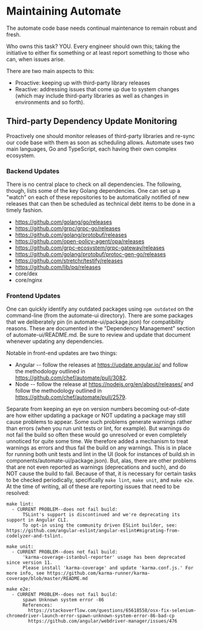 # Maintaining Automate

The automate code base needs continual maintenance to remain robust and fresh.

Who owns this task? YOU.
Every engineer should own this; taking the initiative to either fix something or at least report something to those who can, when issues arise.

There are two main aspects to this:

- Proactive: keeping up with third-party library releases
- Reactive: addressing issues that come up due to system changes (which may include third-party libraries as well as changes in environments and so forth).

## Third-party Dependency Update Monitoring

Proactively one should monitor releases of third-party libraries and re-sync our code base with them as soon as scheduling allows.
Automate uses two main languages, Go and TypeScript, each having their own complex ecosystem.

### Backend Updates

There is no central place to check on all dependencies.
The following, though, lists some of the key Golang dependencies. One can set up a "watch" on each of these repositories to be automatically notified of new releases that can then be scheduled as technical debt items to be done in a timely fashion.

- https://github.com/golang/go/releases
- https://github.com/grpc/grpc-go/releases
- https://github.com/golang/protobuf/releases
- https://github.com/open-policy-agent/opa/releases
- https://github.com/grpc-ecosystem/grpc-gateway/releases
- https://github.com/golang/protobuf/protoc-gen-go/releases
- https://github.com/stretchr/testify/releases
- https://github.com/lib/pq/releases
- core/dex
- core/nginx

### Frontend Updates

One can quickly identify any outdated packages using `npm outdated` on the command-line (from the automate-ui directory).
There are some packages that we deliberately pin (in automate-ui/package.json) for compatibility reasons.
These are documented in the "Dependency Management" section of automate-ui/README.md.
Be sure to review and update that document whenever updating any dependencies.

Notable in front-end updates are two things:

- Angular -- follow the releases at https://update.angular.io/ and follow the methodology outlined in https://github.com/chef/automate/pull/3082.
- Node -- follow the release at https://nodejs.org/en/about/releases/ and follow the methodology outlined in https://github.com/chef/automate/pull/2579.

Separate from keeping an eye on version numbers becoming out-of-date are how either updating a package or NOT updating a package may still cause problems to appear.
Some such problems generate warnings rather than errors (when you run unit tests or lint, for example).
But warnings do not fail the build so often these would go unresolved or even completely unnoticed for quite some time.
We therefore added a mechanism to treat warnings as errors and thus fail the build on any warnings.
This is in place for running both unit tests and lint in the UI (look for instances of build.sh in components/automate-ui/package.json).
But, alas, there are other problems that are not even reported as warnings (deprecations and such), and do NOT cause the build to fail.
Because of that, it is necessary for certain tasks to be checked periodically, specifically `make lint`, `make unit`, and `make e2e`.
At the time of writing, all of these are reporting issues that need to be resolved:

```text
make lint:
  - CURRENT PROBLEM--does not fail build:
      TSLint's support is discontinued and we're deprecating its support in Angular CLI.
      To opt-in using the community driven ESLint builder, see: https://github.com/angular-eslint/angular-eslint#migrating-from-codelyzer-and-tslint.

make unit:
  - CURRENT PROBLEM--does not fail build:
      'karma-coverage-istanbul-reporter' usage has been deprecated since version 11.
      Please install 'karma-coverage' and update 'karma.conf.js.' For more info, see https://github.com/karma-runner/karma-coverage/blob/master/README.md

make e2e:
  - CURRENT PROBLEM--does not fail build:
      spawn Unknown system error -86
      References:
        https://stackoverflow.com/questions/65618558/osx-fix-selenium-chromedriver-launch-error-spawn-unknown-system-error-86-bad-cp
        https://github.com/angular/webdriver-manager/issues/476

```

